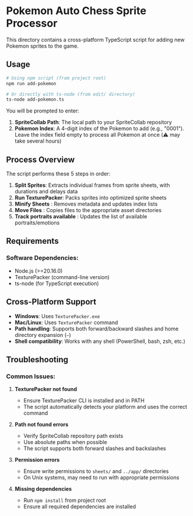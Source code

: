 # Pokemon Auto Chess Sprite Processor

This directory contains a cross-platform TypeScript script for adding new Pokemon sprites to the game.

## Usage

```bash
# Using npm script (from project root)
npm run add-pokemon

# Or directly with ts-node (from edit/ directory)
ts-node add-pokemon.ts
```
You will be prompted to enter:

1. **SpriteCollab Path**: The local path to your SpriteCollab repository
2. **Pokemon Index**: A 4-digit index of the Pokemon to add (e.g., "0001"). Leave the index field empty to process all Pokemon at once (⚠️ may take several hours)

## Process Overview

The script performs these 5 steps in order:

1. **Split Sprites**: Extracts individual frames from sprite sheets, with durations and delays data
2. **Run TexturePacker**: Packs sprites into optimized sprite sheets
3. **Minify Sheets** : Removes metadata and updates index lists
4. **Move Files** : Copies files to the appropriate asset directories
5. **Track portraits available** : Updates the list of available portraits/emotions

## Requirements

### Software Dependencies:

- Node.js (>=20.16.0)
- TexturePacker (command-line version)
- ts-node (for TypeScript execution)

## Cross-Platform Support

- **Windows**: Uses `TexturePacker.exe`
- **Mac/Linux**: Uses `TexturePacker` command
- **Path handling**: Supports both forward/backward slashes and home directory expansion (`~`)
- **Shell compatibility**: Works with any shell (PowerShell, bash, zsh, etc.)

## Troubleshooting

### Common Issues:

1. **TexturePacker not found**
   - Ensure TexturePacker CLI is installed and in PATH
   - The script automatically detects your platform and uses the correct command

2. **Path not found errors**
   - Verify SpriteCollab repository path exists
   - Use absolute paths when possible
   - The script supports both forward slashes and backslashes

3. **Permission errors**
   - Ensure write permissions to `sheets/` and `../app/` directories
   - On Unix systems, may need to run with appropriate permissions

4. **Missing dependencies**
   - Run `npm install` from project root
   - Ensure all required dependencies are installed
